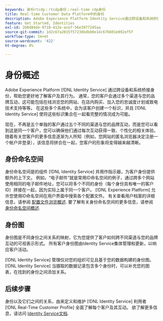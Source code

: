 ```yaml
---
keywords: 身份rtcdp；rtcdp身份；real-time cdp身份
title: Real-time Customer Data Platform中的身份
description: Adobe Experience Platform Identity Service通过跨设备和系统桥接身份，帮助您更好地了解客户及其行为。
feature: Get Started, Identities
exl-id: 2b0d84de-9710-412e-ace7-56e3977245aa
source-git-commit: 1d2c67a2015f57238bdbb0e14c676601e092ef5f
workflow-type: tm+mt
source-wordcount: '422'
ht-degree: 0%

---
```


# 身份概述

Adobe Experience Platform [!DNL Identity Service] 通过跨设备和系统桥接身份，帮助您更好地了解客户及其行为。 通常，您的客户会通过多个渠道与您的品牌互动，这可能包括在线浏览您的网站、在店内购买、加入您的忠诚度计划或致电技术支持等等。 在这些多个系统中，会为该客户创建一个标识，并且 [!DNL Identity Service] 使将这些标识集合在一起看完整的情况成为可能。

现在，不再是五个单独的客户通过五个不同的渠道与您的品牌互动，而是您可以看到这是同一个客户，您可以确保他们通过每次互动获得一致、个性化的相关体验。 随着有关您客户的更多信息逐渐为人所知（例如，您网站的匿名浏览器决定注册一个帐户并登录），该信息将拼合在一起，您客户的形象将变得越来越清晰。

## 身份命名空间

身份命名空间是的组件 [!DNL Identity Service] 并用作指示器，为客户身份提供额外的上下文。 例如，“电子邮件”就是常用ID命名空间的例子，通过跨多个网站使用相同的电子邮件地址，您可以将多个不同的身份（每个身份具有唯一的客户ID）拼接在一起，因为实际上属于同一个客户。 [!DNL Experience Platform] 允许您使用ID命名空间在用户界面中搜索各个配置文件。 有关查看用户档案的详细信息，请参阅 [配置文件浏览概述](profile-browse.md). 要了解有关身份命名空间的更多信息，请参阅 [身份命名空间概述](../../identity-service/namespaces.md).

## 身份图

身份图是不同身份之间关系的映射，它为您提供了客户如何跨不同渠道与您的品牌互动的可视表示形式。 所有客户身份图由Identity Service集体管理和更新，以响应客户活动。

[!DNL Identity Service] 管理仅对您的组织可见且基于您的数据构建的身份图。 [!DNL Identity Service] 当摄取的数据记录包含多个身份时，可以补充您的图表，在找到的身份之间添加关系。

## 后续步骤

身份以及它们之间的关系，由来定义和维护 [!DNL Identity Service] 利用者 [!DNL Real-Time Customer Profile] 全面了解每个客户及其互动。 欲了解更多信息，请访问 [Identity Service文档](../../identity-service/home.md).
